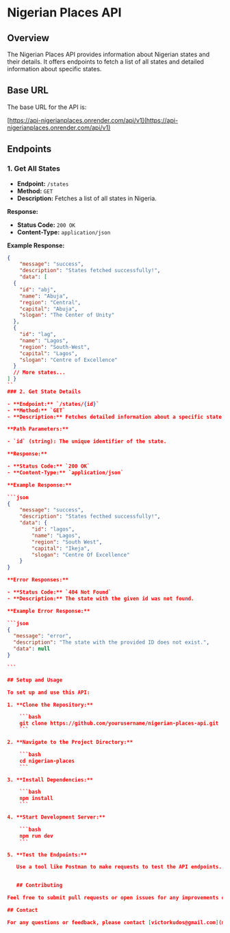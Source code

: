 # Nigerian Places API

## Overview

The Nigerian Places API provides information about Nigerian states and their details. It offers endpoints to fetch a list of all states and detailed information about specific states.

## Base URL

The base URL for the API is:

[https://api-nigerianplaces.onrender.com/api/v1](https://api-nigerianplaces.onrender.com/api/v1)

## Endpoints

### 1. Get All States

- **Endpoint:** `/states`
- **Method:** `GET`
- **Description:** Fetches a list of all states in Nigeria.

**Response:**

- **Status Code:** `200 OK`
- **Content-Type:** `application/json`

**Example Response:**

````json
{
    "message": "success",
    "description": "States fetched successfully!",
    "data": [
  {
    "id": "abj",
    "name": "Abuja",
    "region": "Central",
    "capital": "Abuja",
    "slogan": "The Center of Unity"
  },
  {
    "id": "lag",
    "name": "Lagos",
    "region": "South-West",
    "capital": "Lagos",
    "slogan": "Centre of Excellence"
  }
  // More states...
] }
``
### 2. Get State Details

- **Endpoint:** `/states/{id}`
- **Method:** `GET`
- **Description:** Fetches detailed information about a specific state with its id.

**Path Parameters:**

- `id` (string): The unique identifier of the state.

**Response:**

- **Status Code:** `200 OK`
- **Content-Type:** `application/json`

**Example Response:**

```json
{
    "message": "success",
    "description": "States fecthed successfully!",
    "data": {
        "id": "lagos",
        "name": "Lagos",
        "region": "South West",
        "capital": "Ikeja",
        "slogan": "Centre Of Excellence"
    }
}

**Error Responses:**

- **Status Code:** `404 Not Found`
- **Description:** The state with the given id was not found.

**Example Error Response:**

```json
{
  "message": "error",
  "description": "The state with the provided ID does not exist.",
  "data": null
}

```

## Setup and Usage

To set up and use this API:

1. **Clone the Repository:**

    ```bash
    git clone https://github.com/yourusername/nigerian-places-api.git
    ```

2. **Navigate to the Project Directory:**

    ```bash
    cd nigerian-places
    ```

3. **Install Dependencies:**

    ```bash
    npm install
    ```

4. **Start Development Server:**

    ```bash
    npm run dev
    ```

5. **Test the Endpoints:**

   Use a tool like Postman to make requests to test the API endpoints.


   ## Contributing

Feel free to submit pull requests or open issues for any improvements or bug fixes.

## Contact

For any questions or feedback, please contact [victorkudos@gmail.com](mailto:victorkudos@gmail.com).

````
